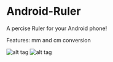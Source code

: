 # Android-Ruler

A percise Ruler for your Android phone!

Features: 
mm and cm conversion

![alt tag](http://imgur.com/0qRIyJY)
![alt tag](http://imgur.com/YE0ZCDG)
